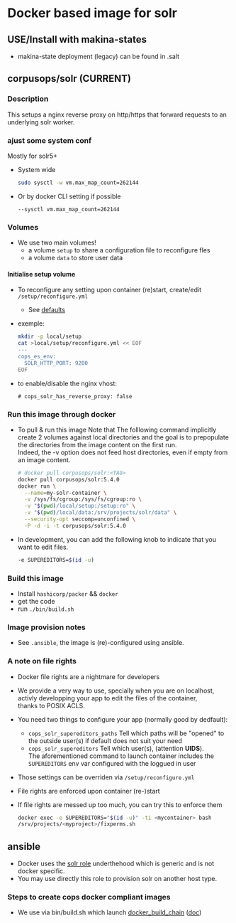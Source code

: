 # Docker based image for solr

## USE/Install with makina-states
- makina-state deployment (legacy) can be found in .salt


## corpusops/solr (CURRENT)
### Description
This setups a nginx reverse proxy on http/https that forward requests
to an underlying solr worker.


### ajust some system conf

Mostly for solr5+

- System wide

    ```sh
    sudo sysctl -w vm.max_map_count=262144
    ```

- Or by docker CLI setting if possible

    ```
    --sysctl vm.max_map_count=262144
    ```

### Volumes
- We use two main volumes!
    - a volume ``setup`` to share a configuration file to reconfigure fles
    - a volume ``data`` to store user data

#### Initialise setup volume
- To reconfigure any setting upon container (re)start, create/edit ``/setup/reconfigure.yml``
    - See [defaults](/ansible/roles/solr/defaults/main.yml)

- exemple:

    ```sh
    mkdir -p local/setup
    cat >local/setup/reconfigure.yml << EOF
    ---
    cops_es_env:
      SOLR_HTTP_PORT: 9200
    EOF
    ```

- to enable/disable the nginx vhost:

    ```
    # cops_solr_has_reverse_proxy: false
    ```

### Run this image through docker
- To pull & run this image
  Note that The folllowing command implicitly create 2 volumes against local directories and the goal
  is to prepopulate the directories from the image content on the first run.<br/>
  Indeed, the -v option does not feed host directories, even if empty from an image content.

    ```sh
    # docker pull corpusops/solr:<TAG>
    docker pull corpusops/solr:5.4.0
    docker run \
      --name=my-solr-container \
      -v /sys/fs/cgroup:/sys/fs/cgroup:ro \
      -v "$(pwd)/local/setup:/setup:ro" \
      -v "$(pwd)/local/data:/srv/projects/solr/data" \
      --security-opt seccomp=unconfined \
      -P -d -i -t corpusops/solr:5.4.0
    ```

- In development, you can add the following knob to indicate that you want to
  edit files.

    ```sh
    -e SUPEREDITORS=$(id -u)
    ```

### Build this image
- Install ``hashicorp/packer`` && ``docker``
- get the code
- run ``./bin/build.sh``

### Image provision notes
- See ``.ansible``, the image is (re)-configured using ansible.

### A note on file rights
- Docker file rights are a nightmare for developers
- We provide a very way to use, specially when you are on localhost,<br/>
  activly developping  your app to edit the files of the container,<br/>
  thanks to POSIX ACLS.
- You need two things to configure your app (normally good by dedfault):
    - ``cops_solr_supereditors_paths`` Tell which paths will be "opened" to the outside user(s) if default does not suit your need
    - ``cops_solr_supereditors`` Tell which user(s), (attention **UIDS**).<br/>
      The aforementioned command to launch container includes the ``SUPEREDITORS`` env var configured with the loggued in user
- Those settings can be overriden via ``/setup/reconfigure.yml``
- File rights are enforced upon container (re-)start
- If file rights are messed up too much, you can try this to enforce them

    ```sh
    docker exec -e SUPEREDITORS="$(id -u)" -ti <mycontainer> bash
    /srv/projects/<myproject>/fixperms.sh
    ```

## ansible
- Docker uses the [solr role](ansible/roles/solr) underthehood which
  is generic and is not docker specific.
- You may use directly this role to provision solr on another host type.

### Steps to create cops docker compliant images
- We use via  bin/build.sh which launch [docker_build_chain](https://github.com/corpusops/corpusops.bootstrap/blob/master/hacking/docker_build_chain.py) ([doc](https://github.com/corpusops/corpusops.bootstrap/blob/master/doc/docker_build_chain.md#sumup-steps-to-create-corpusops-docker-compliant-images))



